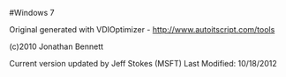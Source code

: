 #Windows 7

Original generated with VDIOptimizer - http://www.autoitscript.com/tools 

(c)2010 Jonathan Bennett 
 
Current version updated by Jeff Stokes (MSFT) 
Last Modified: 10/18/2012 

